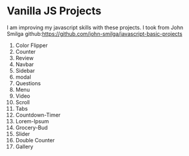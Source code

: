 # Vanilla JS Projects
I am improving my javascript skills with these projects.
I took from John Smilga github:https://github.com/john-smilga/javascript-basic-projects

1. Color Flipper
2. Counter
3. Review
4. Navbar
5. Sidebar
6. modal
7. Questions
8. Menu
9. Video
10. Scroll
11. Tabs
12. Countdown-Timer
13. Lorem-Ipsum
14. Grocery-Bud
15. Slider
16. Double Counter
17. Gallery